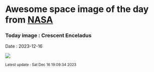 
# Awesome space image of the day from [NASA](https://api.nasa.gov/)

### Today image : Crescent Enceladus
Date : 2023-12-16

![](https://apod.nasa.gov/apod/image/2312/PIA20522enceladusC.jpg)

<small>Latest update : Sat Dec 16 19:09:34 2023</small>
        